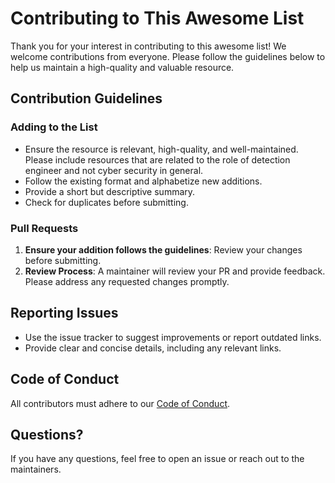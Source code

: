 # Contributing to This Awesome List

Thank you for your interest in contributing to this awesome list! We welcome contributions from everyone. Please follow the guidelines below to help us maintain a high-quality and valuable resource.

## Contribution Guidelines

### Adding to the List

- Ensure the resource is relevant, high-quality, and well-maintained. Please include resources that are related to the role of detection engineer and not cyber security in general.
- Follow the existing format and alphabetize new additions.
- Provide a short but descriptive summary.
- Check for duplicates before submitting.

### Pull Requests

1. **Ensure your addition follows the guidelines**: Review your changes before submitting.
2. **Review Process**: A maintainer will review your PR and provide feedback. Please address any requested changes promptly.

## Reporting Issues

- Use the issue tracker to suggest improvements or report outdated links.
- Provide clear and concise details, including any relevant links.

## Code of Conduct

All contributors must adhere to our [Code of Conduct](code-of-conduct.md).

## Questions?

If you have any questions, feel free to open an issue or reach out to the maintainers.
